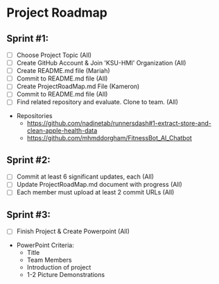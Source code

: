 # Project Roadmap 

## Sprint #1:
  - [ ] Choose Project Topic (All)
  - [ ] Create GitHub Account & Join 'KSU-HMI' Organization (All)
  - [ ] Create README.md file (Mariah)
  - [ ] Commit to README.md file (All)
  - [ ] Create ProjectRoadMap.md File (Kameron)
  - [ ] Commit to README.md file (All)
  - [ ] Find related repository and evaluate. Clone to team. (All)
  -   Repositories
      - https://github.com/nadinetab/runnersdash#1-extract-store-and-clean-apple-health-data
      - https://github.com/mhmddorgham/FitnessBot_AI_Chatbot 

## Sprint #2:
- [ ] Commit at least 6 significant updates, each (All)
- [ ] Update ProjectRoadMap.md document with progress (All)
- [ ] Each member must upload at least 2 commit URLs (All)

## Sprint #3:
- [ ] Finish Project & Create Powerpoint (All)
- PowerPoint Criteria:
  - Title
  - Team Members
  - Introduction of project
  - 1-2 Picture Demonstrations 
